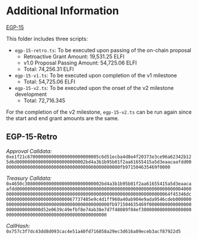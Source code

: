# Additional Information

[EGP-15](https://forum.element.fi/discussion/6504-egp15-element-fixed-borrow-protocol-grant-proposal-by-component)

This folder includes three scripts:

- `egp-15-retro.ts`: To be executed upon passing of the on-chain proposal
  - Retroactive Grant Amount: 19,531.25 ELFI
  - v1.0 Proposal Passing Amount: 54,725.06 ELFI
  - Total: 74,256.31 ELFI
- `egp-15-v1.ts`: To be executed upon completion of the v1 milestone
  - Total: 54,725.06 ELFI
- `egp-15-v2.ts`: To be executed upon the onset of the v2 milestone development
  - Total: 72,716.345

For the completion of the v2 milestone, `egp-15-v2.ts` can be run again since the start and end grant amounts are the same.

## EGP-15-Retro

_Approval Calldata:_ `0xe1f21c670000000000000000000000005c6d51ecba4d8e4f20373e3ce96a62342b125d6d00000000000000000000000002bd4a3b1b95b01f2aa61655415a5d3eaacaafdd000000000000000000000000000000000000000000000fb971504635469f0000`

_Treasury Calldata:_ `0x4650c30800000000000000000000000002bd4a3b1b95b01f2aa61655415a5d3eaacaafdd00000000000000000000000000000000000000000000000000000000000000400000000000000000000000000000000000000000000000000000000000000064f45346dc00000000000000000000000067737485e9c4d1ff960a40ab904e9ada9546cdeb000000000000000000000000000000000000000000000fb971504635469f00000000000000000000000000000d52e0639c49efbf8e74ab38e7d7f48089f04ef300000000000000000000000000000000000000000000000000000000`

_CallHash:_ `0x757c3f7dc43dd8d093cac4e51a40fd716858a29ec3d616a89eceb3acf87922d5`
